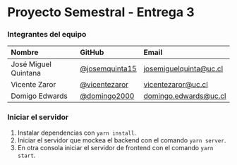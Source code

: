# Proyecto Semestral - Entrega 3

### Integrantes del equipo

| Nombre | GitHub | Email |
| :---------- | :--------- | :-------- |
| José Miguel Quintana | [@josemquinta15] | [josemiguelquinta@uc.cl]
| Vicente Zaror | [@vicentezaror] | [vicentezaror@uc.cl]
| Domigo Edwards | [@domingo2000] | [domingo.edwards@uc.cl]


[@josemquinta15]:              https://github.com/josemquinta15
[josemiguelquinta@uc.cl]:    mailto:josemiguelquinta@uc.cl

[@vicentezaror]: https://github.com/vicentezaror
[vicentezaror@uc.cl]:    mailto:vicentezaror@uc.cl

[@domingo2000]:  https://github.com/domingo2000
[domingo.edwards@uc.cl]:    mailto:domingo.edwards@uc.cl

### Iniciar el servidor

1. Instalar dependencias con `yarn install`.
2. Iniciar el servidor que mockea el backend con el comando `yarn server`.
3. En otra consola iniciar el servidor de frontend con el comando `yarn start`.
